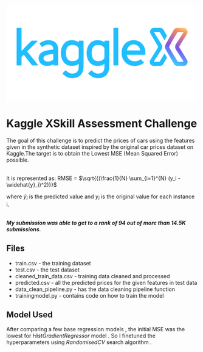 ![alt text](image.png)

<h1> Kaggle XSkill Assessment Challenge</h1> 
The goal of this challenge is to predict the prices of cars using the features given in the synthetic dataset inspired by the original car prices dataset on Kaggle.The target is to obtain the Lowest MSE (Mean Squared Error) possible.
<br></br>

It is represented as:
RMSE = $\sqrt{{(\frac{1}{N} \sum_{i=1}^{N} (y_i - \widehat{y}_i)^2)}}$


where $\hat{y}_i$ is the predicted value and $y_i$ is the original value for each instance i.
<br></br>

***My submission was able to get to a rank of 94 out of more than 14.5K submissions.*** 





<h2>Files</h2>

* train.csv - the training dataset
* test.csv - the test dataset
* cleaned_train_data.csv - training data cleaned and processed
* predicted.csv - all the predicted prices for the given features in test data
* data_clean_pipeline.py - has the data cleaning pipeline function 
* trainingmodel.py - contains code on how to train the model


<h2>Model Used</h2>

After comparing a few base regression  models , the initial MSE was the lowest for *HistGradientRegressor* model . So I finetuned the hyperparameters using *RandomisedCV* search algorithm .
